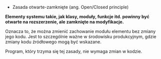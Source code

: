 * Zasada otwarte-zamknięte (ang. Open/Closed principle)

**Elementy systemu takie, jak klasy, moduły, funkcje itd. powinny być otwarte na rozszerzenie, ale zamknięte na modyfikacje.**

Oznacza to, że można zmienić zachowanie modułu elementu bez zmiany jego kodu.
Jest to szczególnie ważne w środowisku produkcyjnym, gdzie zmiany kodu źródłowego mogą być wskazane.

Program, który trzyma się tej zasady, nie wymaga zmian w kodzie.